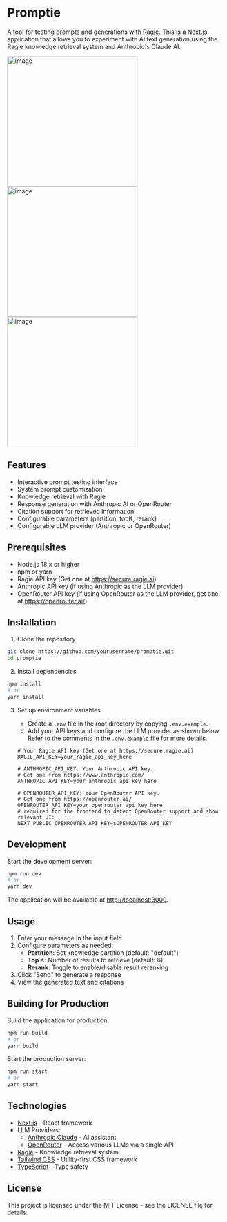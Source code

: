 # Promptie

A tool for testing prompts and generations with Ragie. This is a Next.js application that allows you to experiment with AI text generation using the Ragie knowledge retrieval system and Anthropic's Claude AI.

<img width="302" alt="image" src="https://github.com/user-attachments/assets/920b33fb-4f07-44bb-b6bb-d266c0857d60" />
<img width="302" alt="image" src="https://github.com/user-attachments/assets/29e99518-45be-4214-a48a-4d06440d00b7" />
<img width="302" alt="image" src="https://github.com/user-attachments/assets/e19f0ce5-64f8-4e62-bf1a-7406be16e23e" />

## Features

- Interactive prompt testing interface
- System prompt customization
- Knowledge retrieval with Ragie
- Response generation with Anthropic AI or OpenRouter
- Citation support for retrieved information
- Configurable parameters (partition, topK, rerank)
- Configurable LLM provider (Anthropic or OpenRouter)

## Prerequisites

- Node.js 18.x or higher
- npm or yarn
- Ragie API key (Get one at https://secure.ragie.ai)
- Anthropic API key (if using Anthropic as the LLM provider)
- OpenRouter API key (if using OpenRouter as the LLM provider, get one at https://openrouter.ai/)

## Installation

1. Clone the repository

```bash
git clone https://github.com/yourusername/promptie.git
cd promptie
```

2. Install dependencies

```bash
npm install
# or
yarn install
```

3. Set up environment variables

   - Create a `.env` file in the root directory by copying `.env.example`.
   - Add your API keys and configure the LLM provider as shown below. Refer to the comments in the `.env.example` file for more details.

   ```env
   # Your Ragie API key (Get one at https://secure.ragie.ai)
   RAGIE_API_KEY=your_ragie_api_key_here

   # ANTHROPIC_API_KEY: Your Anthropic API key.
   # Get one from https://www.anthropic.com/
   ANTHROPIC_API_KEY=your_anthropic_api_key_here

   # OPENROUTER_API_KEY: Your OpenRouter API key.
   # Get one from https://openrouter.ai/
   OPENROUTER_API_KEY=your_openrouter_api_key_here
   # required for the frontend to detect OpenRouter support and show relevant UI:
   NEXT_PUBLIC_OPENROUTER_API_KEY=$OPENROUTER_API_KEY
   ```

## Development

Start the development server:

```bash
npm run dev
# or
yarn dev
```

The application will be available at [http://localhost:3000](http://localhost:3000).

## Usage

1. Enter your message in the input field
2. Configure parameters as needed:
   - **Partition**: Set knowledge partition (default: "default")
   - **Top K**: Number of results to retrieve (default: 6)
   - **Rerank**: Toggle to enable/disable result reranking
3. Click "Send" to generate a response
4. View the generated text and citations

## Building for Production

Build the application for production:

```bash
npm run build
# or
yarn build
```

Start the production server:

```bash
npm run start
# or
yarn start
```

## Technologies

- [Next.js](https://nextjs.org/) - React framework
- LLM Providers:
  - [Anthropic Claude](https://www.anthropic.com/claude) - AI assistant
  - [OpenRouter](https://openrouter.ai/) - Access various LLMs via a single API
- [Ragie](https://ragie.ai/) - Knowledge retrieval system
- [Tailwind CSS](https://tailwindcss.com/) - Utility-first CSS framework
- [TypeScript](https://www.typescriptlang.org/) - Type safety

## License

This project is licensed under the MIT License - see the LICENSE file for details.
